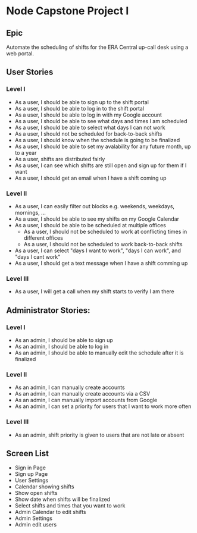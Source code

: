 # Node Capstone Project I
## Epic
Automate the scheduling of shifts for the ERA Central up-call desk using a web portal.
## User Stories
### Level I
- As a user, I should be able to sign up to the shift portal
- As a user, I should be able to log in to the shift portal
- As a user, I should be able to log in with my Google account
- As a user, I should be able to see what days and times I am scheduled
- As a user, I should be able to select what days I can not work
- As a user, I should not be scheduled for back-to-back shifts
- As a user, I should know when the schedule is going to be finalized
- As a user, I should be able to set my avalability for any future month, up to a year
- As a user, shifts are distributed fairly
- As a user, I can see which shifts are still open and sign up for them if I want
- As a user, I should get an email when I have a shift coming up

### Level II
- As a user, I can easily filter out blocks e.g. weekends, weekdays, mornings, ...
- As a user, I should be able to see my shifts on my Google Calendar
- As a user, I should be able to be scheduled at multiple offices
  * As a user, I should not be scheduled to work at conflicting times in different offices
  * As a user, I should not be scheduled to work back-to-back shifts
- As a user, I can select "days I want to work", "days I can work", and "days I cant work"
- As a user, I should get a text message when I have a shift comming up

### Level III
- As a user, I will get a call when my shift starts to verify I am there

## Administrator Stories:
### Level I
- As an admin, I should be able to sign up
- As an admin, I should be able to log in
- As an admin, I should be able to manually edit the schedule after it is finalized

### Level II
- As an admin, I can manually create accounts
- As an admin, I can manually create accounts via a CSV
- As an admin, I can manually import accounts from Google
- As an admin, I can set a priority for users that I want to work more often

### Level III
- As an admin, shift priority is given to users that are not late or absent

## Screen List
- Sign in Page
- Sign up Page
- User Settings
- Calendar showing shifts
- Show open shifts
- Show date when shifts will be finalized
- Select shifts and times that you want to work
- Admin Calendar to edit shifts
- Admin Settings
- Admin edit users
